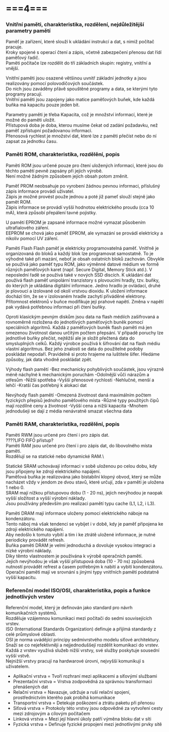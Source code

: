 # ===4===
### Vnitřní paměti, charakteristika, rozdělení, nejdůležitější parametry pamětí
Paměť je zařízení, které slouží k ukládání instrukcí a dat, s nimiž počítač pracuje.\
Kroky spojené s operací čtení a zápis, včetně zabezpečení přenosu dat řídí paměťový řadič.\
Paměti počítače lze rozdělit do tří základních skupin: registry, vnitřní a vnější.

Vnitřní paměti jsou osazené většinou uvnitř základní jednotky a jsou realizovány pomocí polovodičových součástek.\
Do nich jsou zaváděny přávě spouštěné programy a data, se kterými tyto programy pracují.\
Vnitřní paměti jsou zapojeny jako matice paměťových buňek, kde každá buňka má kapacitu pouze jeden bit.

Parametry paměti je třeba Kapacita, což je množství informací, které je možné do paměti uložit.\
Přístupová doba je doba, kterou musíme čekat od zadání požadavku, než paměť zpřístupní požadovanou informaci.\
Přenosová rychlest je množství dat, které lze z paměti přečíst nebo do ní zapsat za jednotku času.

### Paměti ROM, charakteristika, rozdělění, popis
Paměti ROM jsou určené pouze pro čtení uložených informaci, které jsou do těchto pamětí pevně zapsány při jejich výrobě.\
Není možné žádným způsobem jejich obsah potom změnit.

Paměť PROM neobsahuje po vyrobení žádnou pevnou informaci, příslušný zápis informace provádí uživatel.\
Zápis je možné provést použe jednou a poté již pameť slouží stejně jako pamět ROM.\
Zápis informace se provádí vyšší hodnotou elektrického proudu (cca 10 mA), která způsobí přepálení tavné pojistky.

U pamětí EPROM je zapsané informace možné vymazat působením ultrafialového záření.\
EEPROM se chová jako paměť EPROM, ale vymazání se provádí elektricky a nikoliv pomocí UV záření.

Paměti Flash
Flash paměť je elektricky programovatelná paměť. Vnitřně je organizovaná do bloků a každý blok lze programovat samostatně. To je výhodné také při mazání, neboť je obsah ostatních bloků zachován. Obvykle se používá jako 
paměť typu ROM, jako výměnné datové médium ve formě různých paměťových karet (např. Secure Digital, Memory Stick atd.). V neposlední řadě se používá také v nových SSD discích. K ukládání dat používá flash paměť 
unipolární tranzistory s plovoucími hradly, tzv. buňky, do kterých je ukládána digitální informace. Jedno hradlo je ovládací, druhé je plovoucí a izolované od okolí vrstvou dioxidu. K uložení informace dochází tím, že se
v izolovaném hradle zachytí přiváděné elektrony. Přítomnost elektronů v buňce modifikuje její prahové napětí. Změna v napětí pak vydává potřebnou informaci při čtení buňky.

Oproti klasickým pevným diskům jsou data na flash médiích zašifrovaná a rovnoměrně rozložena do jednotlivých paměťových buněk pomocí speciálních algoritmů. Každá z paměťových buněk flash paměti má jen omezenou životnost
danou určitým počtem přepsání. V případě poruchy lze jednotlivé buňky přečíst, nejtěžší ale je složit přečtená data do smysluplných celků. Každý výrobce používá k šifrování dat na flash médiu vlastní algoritmus. Bez jeho
znalosti se data do použitelné podoby poskládat nepodaří. Pravidelně si proto hrajeme na luštitele šifer. Hledáme způsoby, jak data vhodně poskládat zpět.

Výhody flash pamětí
-Bez mechanicky pohyblivých součástek, jsou výrazně méně náchylné k mechanickým poruchám
-Odolnější vůči nárazům a otřesům
-Nižší spotřeba
-Vyšší přenosové rychlosti
-Nehlučné, menší a lehčí
-Kratší čas potřebný k alokaci dat

Nevýhody flash pamětí
-Omezená životnost daná maximálním počtem fyzických přepisů jednoho paměťového místa
-Různé typy použitých čipů mají rozdílné ceny a životnost
-Vyšší cena a nižší kapacita
-Mnohem jednodušeji se dají z média nenávratně smazat všechna data

### Paměti RAM, charakteristika, rozdělění, popis
Paměti RWM jsou určené pro čtení i pro zápis dat.\
????LIFO FIFO přístup?\
Paměti RAM jsou určené pro čtení i pro zápis dat, do libovolného místa paměti.\
Rozdělují se na statické nebo dynamické RAM.\

Statické SRAM uchovávají informaci v sobě uloženou po celou dobu, kdy jsou připojeny ke zdroji elektrického napájení.\
Paměťová buňka je realizována jako bistabilní klopný obvod, který se může nacházet vždy v jendom ze dvou stavů, které určují, zda v paměti je uložena 1 nebo 0.\
SRAM mají nížkou přístupovou dobu (1 - 20 ns), jejich nevýhodou je naopak vyšší složitost a vyšší výrobní náklady.\
Jsou používány především pro realizaci pamětí typu cache (L1, L2, i L3).

Paměti DRAM mají informace uloženy pomocí elektrického náboje na kondenzátoru.\
Tento náboj má však tendenci se vybíjet i v době, kdy je paměť připojena ke zdroji elektrického napájení.\
Aby nedošlo k tomuto vybití a tím i ke ztrátě uložené informace, je nutné periodicky provádět refresh.\
Buňka paměti DRAM je velmi jednoduchá a dovoluje vysokou integraci a nízké výrobní náklady.\
Díky těmto vlastnostem je používána k výrobě operačních pamětí.\
Jejich nevýhodou je však vyšší přístupová doba (10 - 70 ns) způsobená nutností provádět refrest a časem potřebným k nabití a vybití kondenzátoru.\
Operační paměti mají ve srovnání s jinými typy vnitřních pamětí podstatně vyšší kapacitu.

### Referenční model ISO/OSI, charakteristika, popis a funkce jednotlivých vrstev
Referenční model, který je definován jako standard pro návrh komunikačních systémů.\
Rozděluje vzájemnou komunikaci mezi počítači do sedmi souvisejících vrstev.\
ISO (International Standards Organization) definuje a přijímá standardy z celé průmyslové oblasti.\
OSI je norma uvádějící principy sedmivrstvého modelu síťové architektury.\
Snaží se co nejefektivněji a nejjednoduššejí rozdělit komunikaci do vrstev.\
Každá z vrstev využívá služeb nižší vrstvy, své služby poskytuje sousední vyšší vstvě.\
Nejnižší vrstvy pracují na hardwarové úrovni, nejvyšší komunikují s uživatelem.

* Aplikační vrstva = Tvoří rozhraní mezi aplikacemi a síťovýmí službami
* Prezentační vrstva = Vrstva zodpovědná za správnou transformaci přenášených dat
* Relační vrstva = Navazuje, udržuje a ruší relační spojení, prostřednictvím kterého pak probíhá komunikace
* Transportní vrstva = Detekuje poškození a ztrátu paketu při přenosu
* Síťová vrstva = Protokoly této vrstvy jsou odpovědné za vytvoření cesty mezi zdrojovým a cílovým počítačem
* Linková vrstva = Mezi její hlavní úkoly patří výměna bloku dat v síti
* Fyzická vrstva = Definuje fyzické propojení mezi jednotlivými prvky sítě
